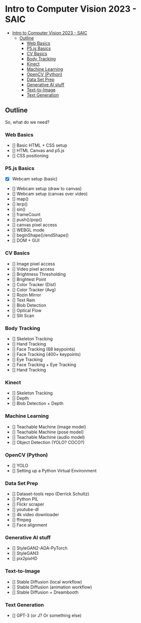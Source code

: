 # Intro to Computer Vision 2023 - SAIC

- [Intro to Computer Vision 2023 - SAIC](#intro-to-computer-vision-2023---saic)
  - [Outline](#outline)
    - [Web Basics](#web-basics)
    - [P5.js Basics](#p5js-basics)
    - [CV Basics](#cv-basics)
    - [Body Tracking](#body-tracking)
    - [Kinect](#kinect)
    - [Machine Learning](#machine-learning)
    - [OpenCV (Python)](#opencv-python)
    - [Data Set Prep](#data-set-prep)
    - [Generative AI stuff](#generative-ai-stuff)
    - [Text-to-Image](#text-to-image)
    - [Text Generation](#text-generation)

## Outline

So, what do we need?

### Web Basics

- [] Basic HTML + CSS setup
- [] HTML Canvas and p5.js
- [] CSS positioning

### P5.js Basics

- [x] Webcam setup (basic)
- [] Webcam setup (draw to canvas)
- [] Webcam setup (canvas over video)
- [] map()
- [] lerp()
- [] sin()
- [] frameCount
- [] push()/pop()
- [] canvas pixel access
- [] WEBGL mode
- [] beginShape()/endShape()
- [] DOM + GUI

### CV Basics

- [] Image pixel access
- [] Video pixel access
- [] Brightness Thresholding
- [] Brightest Point
- [] Color Tracker (Dist)
- [] Color Tracker (Avg)
- [] Rozin Mirror
- [] Text Rain
- [] Blob Detection
- [] Optical Flow
- [] Slit Scan

### Body Tracking

- [] Skeleton Tracking
- [] Hand Tracking
- [] Face Tracking (68 keypoints)
- [] Face Tracking (400+ keypoints)
- [] Eye Tracking
- [] Face Tracking + Eye Tracking
- [] Hand Tracking

### Kinect

- [] Skeleton Tracking
- [] Depth
- [] Blob Detection + Depth

### Machine Learning

- [] Teachable Machine (image model)
- [] Teachable Machine (pose model)
- [] Teachable Machine (audio model)
- [] Object Detection (YOLO? COCO?)

### OpenCV (Python)

- [] YOLO
- [] Setting up a Python Virtual Environment

### Data Set Prep

- [] Dataset-tools repo (Derrick Schultz)
- [] Python PIL
- [] Flickr scraper
- [] youtube-dl
- [] 4k video downloader
- [] ffmpeg
- [] Face alignment

### Generative AI stuff

- [] StyleGAN2-ADA-PyTorch
- [] StyleGAN3
- [] pix2pixHD

### Text-to-Image

- [] Stable Diffusion (local workflow)
- [] Stable Diffusion (animation workflow)
- [] Stable Diffusion + Dreambooth

### Text Generation

- [] GPT-3 (or J? Or something else)
